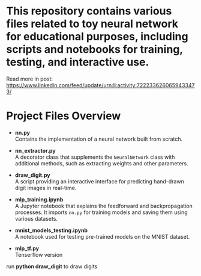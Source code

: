 # This repository contains various files related to toy neural network for educational purposes, including scripts and notebooks for training, testing, and interactive use.

Read more in post: https://www.linkedin.com/feed/update/urn:li:activity:7222336260659433473/


# Project Files Overview


- **nn.py**  
  Contains the implementation of a neural network built from scratch.

- **nn_extractor.py**  
  A decorator class that supplements the `NeuralNetwork` class with additional methods, such as extracting weights and other parameters.

- **draw_digit.py**  
  A script providing an interactive interface for predicting hand-drawn digit images in real-time.

- **mlp_training.ipynb**  
  A Jupyter notebook that explains the feedforward and backpropagation processes. It imports `nn.py` for training models and saving them using various datasets.

- **mnist_models_testing.ipynb**  
  A notebook used for testing pre-trained models on the MNIST dataset.

- **mlp_tf.py**  
  Tenserflow version


run **python draw_digit** to draw digits